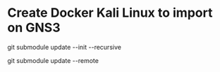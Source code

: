 # Create Docker Kali Linux to import on GNS3

git submodule update --init --recursive

git submodule update --remote